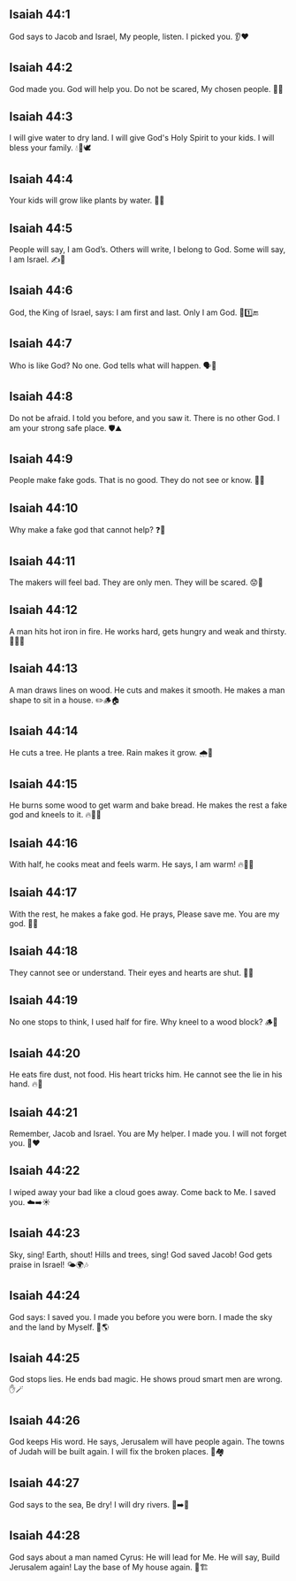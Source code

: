 ## Isaiah 44:1
God says to Jacob and Israel, My people, listen. I picked you. 👂❤️
## Isaiah 44:2
God made you. God will help you. Do not be scared, My chosen people. 👶👐
## Isaiah 44:3
I will give water to dry land. I will give God's Holy Spirit to your kids. I will bless your family. 💧🌱🕊️
## Isaiah 44:4
Your kids will grow like plants by water. 🌿💦
## Isaiah 44:5
People will say, I am God’s. Others will write, I belong to God. Some will say, I am Israel. ✍️💖
## Isaiah 44:6
God, the King of Israel, says: I am first and last. Only I am God. 👑1️⃣🔚
## Isaiah 44:7
Who is like God? No one. God tells what will happen. 🗣️🔮
## Isaiah 44:8
Do not be afraid. I told you before, and you saw it. There is no other God. I am your strong safe place. 🛡️⛰️
## Isaiah 44:9
People make fake gods. That is no good. They do not see or know. 🗿🚫
## Isaiah 44:10
Why make a fake god that cannot help? ❓🗿
## Isaiah 44:11
The makers will feel bad. They are only men. They will be scared. 😟👥
## Isaiah 44:12
A man hits hot iron in fire. He works hard, gets hungry and weak and thirsty. 🔨🔥🥵
## Isaiah 44:13
A man draws lines on wood. He cuts and makes it smooth. He makes a man shape to sit in a house. ✏️🪵🏠
## Isaiah 44:14
He cuts a tree. He plants a tree. Rain makes it grow. 🌧️🌳
## Isaiah 44:15
He burns some wood to get warm and bake bread. He makes the rest a fake god and kneels to it. 🔥🍞🗿
## Isaiah 44:16
With half, he cooks meat and feels warm. He says, I am warm! 🔥🍖😊
## Isaiah 44:17
With the rest, he makes a fake god. He prays, Please save me. You are my god. 🙏🗿
## Isaiah 44:18
They cannot see or understand. Their eyes and hearts are shut. 🙈💔
## Isaiah 44:19
No one stops to think, I used half for fire. Why kneel to a wood block? 🪵🤔
## Isaiah 44:20
He eats fire dust, not food. His heart tricks him. He cannot see the lie in his hand. 🔥🧪
## Isaiah 44:21
Remember, Jacob and Israel. You are My helper. I made you. I will not forget you. 🧠❤️
## Isaiah 44:22
I wiped away your bad like a cloud goes away. Come back to Me. I saved you. ☁️➡️☀️
## Isaiah 44:23
Sky, sing! Earth, shout! Hills and trees, sing! God saved Jacob! God gets praise in Israel! 🌤️🌍🎶
## Isaiah 44:24
God says: I saved you. I made you before you were born. I made the sky and the land by Myself. 🌌🌎
## Isaiah 44:25
God stops lies. He ends bad magic. He shows proud smart men are wrong. ✋🪄
## Isaiah 44:26
God keeps His word. He says, Jerusalem will have people again. The towns of Judah will be built again. I will fix the broken places. 🧱🏘️
## Isaiah 44:27
God says to the sea, Be dry! I will dry rivers. 🌊➡️🧂
## Isaiah 44:28
God says about a man named Cyrus: He will lead for Me. He will say, Build Jerusalem again! Lay the base of My house again. 🧱🏗️
